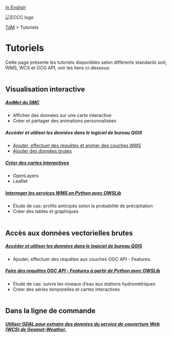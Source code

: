 [In English](tutorials_en.md)

![ECCC logo](../img_eccc-logo.png)

[TdM](../readme_fr.md) > Tutoriels

# Tutoriels

Cette page présente les tutoriels disponibles selon   différents standards soit; WMS, WCS et OCG API, voir les liens ci-dessous:
</br></br>

## Visualisation interactive

##### <span class="badge badge-light">[AniMet du SMC](../msc-animet/readme_fr.md)</span>
* Afficher des données sur une carte interactive
* Créer et partager des animations personnalisées

##### <span class="badge badge-light">Accéder et utiliser les données dans le logiciel de bureau QGIS</span>
* [Ajouter, effectuer des requêtes et animer des couches WMS](..//usage/tutorial_WMS_QGIS_fr.md)
* [Ajouter des données brutes](..//usage/tutorial_raw-data_QGIS_fr.md)

##### <span class="badge badge-light">[Créer des cartes interactives](..//usage/tutorial_web-maps_fr.md)</span>
* OpenLayers
* Leaflet

##### <span class="badge badge-light">[Interroger les services WMS en Python avec OWSLib](https://eccc-msc.github.io/open-data/usage/use-case_arthur/use-case_arthur_fr/)</span>
* Étude de cas: profits anticipés selon la probabilité de précipitation
* Créer des tables et graphiques
</br></br>

## Accès aux données vectorielles brutes

##### <span class="badge badge-light">[Accéder et utiliser les données dans le logiciel de bureau QGIS](/usage/tutorial_OAFeat_QGIS_fr/)</span>
* Ajouter, effectuer des requêtes aux couches OGC API - Features.


##### <span class="badge badge-light">[Faire des requêtes OGC API - Features à partir de Python avec OWSLib](https://eccc-msc.github.io/open-data/usage/use-case_oafeat/use-case_oafeat-script_fr/)</span>
* Étude de cas: suivre les niveaux d’eau aux stations hydrométriques
* Créer des séries temporelles et cartes interactives
</br></br>

## Dans la ligne de commande

##### <span class="badge badge-light">[Utiliser GDAL pour extraire des données du service de couverture Web (WCS) de Geomet-Weather.](https://eccc-msc.github.io/open-data/usage/tutorial_gdal/tutorial_gdal_fr/)</span>

</br></br></br></br></br></br></br></br></br></br></br></br></br></br></br></br></br></br></br></br></br></br></br></br>